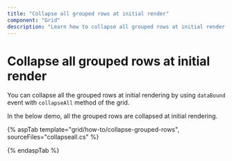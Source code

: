 ```yaml
---
title: "Collapse all grouped rows at initial render"
component: "Grid"
description: "Learn how to collapse all grouped rows at initial render."
---
```


# Collapse all grouped rows at initial render

You can collapse all the grouped rows at initial rendering by using `dataBound` event with  `collapseAll` method of the grid.

In the below demo, all the grouped rows are collapsed at initial rendering.

{% aspTab template="grid/how-to/collapse-grouped-rows", sourceFiles="collapseall.cs" %}

{% endaspTab %}
